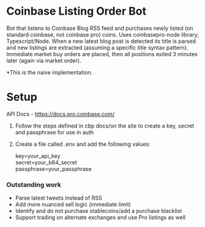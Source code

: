 # Coinbase Listing Order Bot

Bot that listens to Coinbase Blog RSS feed and purchases newly listed (on standard coinbase, not coinbase pro) coins. Uses 
coinbasepro-node library; Typescript/Node. When a new latest blog post is detected its title is parsed and new listings are extracted (assuming a specific title syntax pattern). Immediate market buy orders are placed, then all positions exited 3 minutes later (again via market order).

*This is the naive implementation.

# Setup

API Docs - https://docs.pro.coinbase.com/


1. Follow the steps defined in cbp docs/on the site to create a key, secret and passphrase for use in auth
2. Create a file called .env and add the following values:


    key=your_api_key<br>
    secret=your_b64_secret<br>
    passphrase=your_passphrase<br>


### Outstanding work
- Parse latest tweets instead of RSS
- Add more nuanced sell logic (immediate limit)
- Identify and do not purchase stablecoins/add a purchase blacklist
- Support trading on alternate exchanges and use Pro listings as well